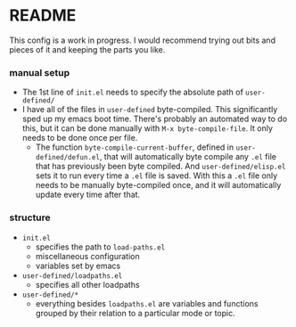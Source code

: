# README #

This config is a work in progress. I would recommend trying out bits and pieces of it and keeping the parts you like. 

### manual setup ###

* The 1st line of `init.el` needs to specify the absolute path of `user-defined/`
* I have all of the files in `user-defined` byte-compiled. This significantly sped up my emacs boot time. There's probably an automated way to do this, but it can be done manually with `M-x byte-compile-file`. It only needs to be done once per file. 
    * The function `byte-compile-current-buffer`, defined in `user-defined/defun.el`, that will automatically byte compile any `.el` file that has previously been byte compiled. And `user-defined/elisp.el` sets it to run every time a `.el` file is saved. With this a `.el` file only needs to be manually byte-compiled once, and it will automatically update every time after that.

### structure ###

* `init.el` 
    * specifies the path to `load-paths.el`
    * miscellaneous configuration
    * variables set by emacs
* `user-defined/loadpaths.el`
    * specifies all other loadpaths
* `user-defined/*`
    * everything besides `loadpaths.el` are variables and functions grouped by their relation to a particular mode or topic.